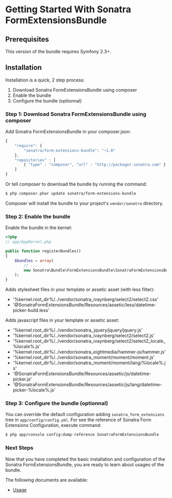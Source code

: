 Getting Started With Sonatra FormExtensionsBundle
=================================================

## Prerequisites

This version of the bundle requires Symfony 2.3+.

## Installation

Installation is a quick, 2 step process:

1. Download Sonatra FormExtensionsBundle using composer
2. Enable the bundle
3. Configure the bundle (optionnal)

### Step 1: Download Sonatra FormExtensionsBundle using composer

Add Sonatra FormExtensionsBundle in your composer.json:

``` js
{
    "require": {
        "sonatra/form-extensions-bundle": "~1.0"
    },
    "repositories" : [
        { "type" : "composer", "url" : "http://packager.sonatra.com" }
    ]
}
```

Or tell composer to download the bundle by running the command:

``` bash
$ php composer.phar update sonatra/form-extensions-bundle
```

Composer will install the bundle to your project's `vendor/sonatra` directory. 

### Step 2: Enable the bundle

Enable the bundle in the kernel:

``` php
<?php
// app/AppKernel.php

public function registerBundles()
{
    $bundles = array(
        // ...
        new Sonatra\Bundle\FormExtensionsBundle\SonatraFormExtensionsBundle(),
    );
}
```

Adds stylesheet files in your template or assetic asset (with less filter):

- '%kernel.root_dir%/../vendor/sonatra_ivaynberg/select2/select2.css'
- '@SonatraFormExtensionsBundle/Resources/assetic/less/datetime-picker-build.less'

Adds javascript files in your template or assetic asset:

- '%kernel.root_dir%/../vendor/sonatra_jquery/jquery/jquery.js'
- '%kernel.root_dir%/../vendor/sonatra_ivaynberg/select2/select2.js'
- '%kernel.root_dir%/../vendor/sonatra_ivaynberg/select2/select2_locale_%locale%.js'
- '%kernel.root_dir%/../vendor/sonatra_eightmedia/hammer-js/hammer.js'
- '%kernel.root_dir%/../vendor/sonatra_moment/moment/moment.js'
- '%kernel.root_dir%/../vendor/sonatra_moment/moment/lang/%locale%.js'
- '@SonatraFormExtensionsBundle/Resources/assetic/js/datetime-picker.js'
- '@SonatraFormExtensionsBundle/Resources/assetic/js/lang/datetime-picker-%locale%.js'

### Step 3: Configure the bundle (optionnal)

You can override the default configuration adding `sonatra_form_extensions` tree in `app/config/config.yml`.
For see the reference of Sonatra Form Extensions Configuration, execute command:

``` bash
$ php app/console config:dump-reference SonatraFormExtensionsBundle 
```

### Next Steps

Now that you have completed the basic installation and configuration of the
Sonatra FormExtensionsBundle, you are ready to learn about usages of the bundle.

The following documents are available:

- [Usage](usage.md)
